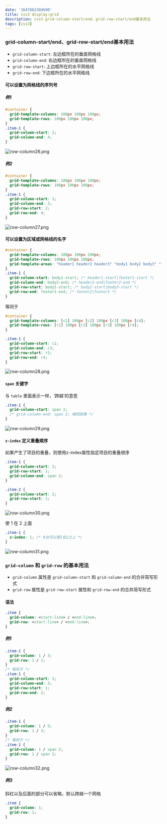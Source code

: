 ```yaml
---
date: '1647862304690'
title: css3 display:grid
description: css3 grid-column-start/end、grid-row-start/end基本用法
tags: [css3]
---
```

### grid-column-start/end、grid-row-start/end基本用法
 - `grid-column-start`: 左边框所在的垂直网格线
 - `grid-column-end`: 右边框所在的垂直网格线
 - `grid-row-start`: 上边框所在的水平网格线
 - `grid-row-end`: 下边框所在的水平网格线

#### 可以设置为网格线的序列号
##### 例1
```css
#container {
  grid-template-columns: 100px 100px 100px;
  grid-template-rows: 100px 100px 100px;
}
.item-1 {
  grid-column-start: 2;
  grid-column-end: 4;
}
```
![row-column26.png](~@assets/image/displayGrid/row-column26.png)

##### 例2
```css
#container {
  grid-template-columns: 100px 100px 100px;
  grid-template-rows: 100px 100px 100px;
}
.item-1 {
  grid-column-start: 1;
  grid-column-end: 3;
  grid-row-start: 2;
  grid-row-end: 4;
}
```
![row-column27.png](~@assets/image/displayGrid/row-column27.png)

#### 可以设置为区域或网格线的名字
```css
#container {
  grid-template-columns: 100px 100px 100px;
  grid-template-rows: 100px 100px 100px;
  grid-template-areas: "header1 header2 header3" "body1 body2 body3" "footer1 footer2 footer3";
}
.item-1 {
  grid-column-start: body1-start; /* header1-start|footer1-start */
  grid-column-end: body2-end; /* header2-end|footer2-end */
  grid-row-start: body1-start; /* body2-start|body3-start */
  grid-row-end: footer1-end; /* footer2|footer3 */
}
```
等同于
```css
#container {
  grid-template-columns: [c1] 100px [c2] 100px [c3] 100px [c4];
  grid-template-rows: [r1] 100px [r2] 100px [r3] 100px [r4];
}

.item-1 {
  grid-column-start: c1;
  grid-column-end: c3;
  grid-row-start: r2;
  grid-row-end: r4;
}
```
![row-column28.png](~@assets/image/displayGrid/row-column28.png)

#### `span` 关键字
与 `table` 里面表示一样，‘跨越’的意思
```css
.item-1 {
  grid-column-start: span 2;
  /* grid-column-end: span 2; 相同效果 */
}
```
![row-column29.png](~@assets/image/displayGrid/row-column29.png)

#### `z-index` 定义重叠顺序
如果产生了项目的重叠，则使用z-index属性指定项目的重叠顺序
```css
.item-1 {
  grid-column-start: 1;
  grid-row-start: 1;
  grid-column-end: span 2;
}

.item-2 {
  grid-column-start: 2;
  grid-row-start: 1;
}
```
![row-column30.png](~@assets/image/displayGrid/row-column30.png)

使 1 在 2 上面
```css
.item-1 {
  z-index: 1; /* 0也可以使1在2之上 */
}
```
![row-column31.png](~@assets/image/displayGrid/row-column31.png)

### `grid-column` 和 `grid-row` 的基本用法
 - `grid-column` 属性是 `grid-column-start` 和 `grid-column-end` 的合并简写形式
 - `grid-row` 属性是 `grid-row-start` 属性和 `grid-row-end` 的合并简写形式

#### 语法
```css
.item {
  grid-column: <start-line> / <end-line>;
  grid-row: <start-line> / <end-line>;
}
```

##### 例1
```css
.item-1 {
  grid-column: 1 / 3;
  grid-row: 1 / 2;
}
/* 等同于 */
.item-1 {
  grid-column-start: 1;
  grid-column-end: 3;
  grid-row-start: 1;
  grid-row-end: 2;
}
```

##### 例2
```css
.item-1 {
  grid-column: 1 / 3;
  grid-row: 1 / 3;
}
/* 等同于 */
.item-1 {
  grid-column: 1 / span 2;
  grid-row: 1 / span 2;
}
```
![row-column32.png](~@assets/image/displayGrid/row-column32.png)

##### 例3
斜杠以及后面的部分可以省略，默认跨越一个网格
```css
.item {
  grid-column: 1;
  grid-row: 1;
}
```
